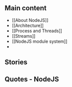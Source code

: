 ## Main content
- [[About NodeJS]]
- [[Architecture]]
- [[Process and Threads]]
- [[Streams]]
- [[NodeJS module system]]
- 

## Stories

## Quotes - NodeJS
